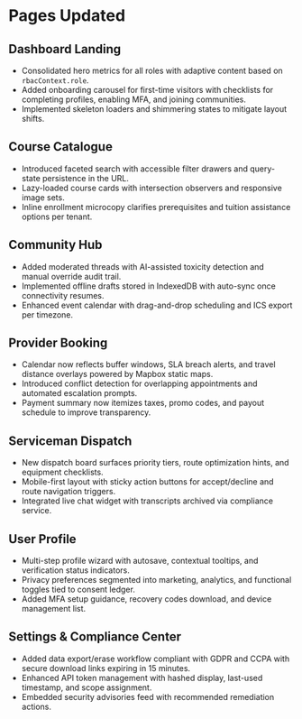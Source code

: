 # Pages Updated

## Dashboard Landing
- Consolidated hero metrics for all roles with adaptive content based on `rbacContext.role`.
- Added onboarding carousel for first-time visitors with checklists for completing profiles, enabling MFA, and joining communities.
- Implemented skeleton loaders and shimmering states to mitigate layout shifts.

## Course Catalogue
- Introduced faceted search with accessible filter drawers and query-state persistence in the URL.
- Lazy-loaded course cards with intersection observers and responsive image sets.
- Inline enrollment microcopy clarifies prerequisites and tuition assistance options per tenant.

## Community Hub
- Added moderated threads with AI-assisted toxicity detection and manual override audit trail.
- Implemented offline drafts stored in IndexedDB with auto-sync once connectivity resumes.
- Enhanced event calendar with drag-and-drop scheduling and ICS export per timezone.

## Provider Booking
- Calendar now reflects buffer windows, SLA breach alerts, and travel distance overlays powered by Mapbox static maps.
- Introduced conflict detection for overlapping appointments and automated escalation prompts.
- Payment summary now itemizes taxes, promo codes, and payout schedule to improve transparency.

## Serviceman Dispatch
- New dispatch board surfaces priority tiers, route optimization hints, and equipment checklists.
- Mobile-first layout with sticky action buttons for accept/decline and route navigation triggers.
- Integrated live chat widget with transcripts archived via compliance service.

## User Profile
- Multi-step profile wizard with autosave, contextual tooltips, and verification status indicators.
- Privacy preferences segmented into marketing, analytics, and functional toggles tied to consent ledger.
- Added MFA setup guidance, recovery codes download, and device management list.

## Settings & Compliance Center
- Added data export/erase workflow compliant with GDPR and CCPA with secure download links expiring in 15 minutes.
- Enhanced API token management with hashed display, last-used timestamp, and scope assignment.
- Embedded security advisories feed with recommended remediation actions.

